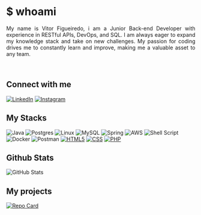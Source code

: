 # $ whoami
 <p align="justify">My name is Vitor Figueiredo, i am a Junior Back-end Developer with experience in RESTful APIs, DevOps, and SQL. I am always eager to expand my knowledge stack and take on new challenges. My passion for coding drives me to constantly learn and improve, making me a valuable asset to any team.</p>
 <br>

## Connect with me

[![LinkedIn](https://img.shields.io/badge/LinkedIn-000?style=for-the-badge&logo=linkedin&logoColor=0E76A8)](https://www.linkedin.com/in/vitor-figueiredo-b38b99191/) 
[![Instagram](https://img.shields.io/badge/Instagram-000?style=for-the-badge&logo=instagram)](https://www.instagram.com/vitor.figueired0/)

## My Stacks
![Java](https://img.shields.io/badge/Java-0d0a00?style=for-the-badge&logo=openjdk&logoColor=white)
![Postgres](https://img.shields.io/badge/postgres-0d0a00.svg?style=for-the-badge&logo=postgresql&logoColor=white)
![Linux](https://img.shields.io/badge/Linux-0d0a00?style=for-the-badge&logo=linux&logoColor=white)
![MySQL](https://img.shields.io/badge/mysql-0d0a00.svg?style=for-the-badge&logo=mysql&logoColor=white)
![Spring](https://img.shields.io/badge/spring-0d0a00.svg?style=for-the-badge&logo=spring&logoColor=white)
![AWS](https://img.shields.io/badge/AWS-0d0a00.svg?style=for-the-badge&logo=amazon-aws&logoColor=white)
![Shell Script](https://img.shields.io/badge/shell_script-0d0a00.svg?style=for-the-badge&logo=gnu-bash&logoColor=white)
![Docker](https://img.shields.io/badge/docker-0d0a00.svg?style=for-the-badge&logo=docker&logoColor=white)
![Postman](https://img.shields.io/badge/Postman-0d0a00?style=for-the-badge&logo=postman&logoColor=white)
[![HTML5](https://img.shields.io/badge/HTML5-0d0a00?style=for-the-badge&logo=html5&logoColor=white)](https://developer.mozilla.org/en-US/docs/Web/Guide/HTML/HTML5)
[![CSS](https://img.shields.io/badge/CSS-0d0a00?style=for-the-badge&logo=css3&logoColor=white)](https://developer.mozilla.org/en-US/docs/Web/CSS)
[![PHP](https://img.shields.io/badge/PHP-0d0a00?style=for-the-badge&logo=php&logoColor=white)](https://www.php.net/)


## Github Stats
![GitHub Stats](https://github-readme-stats.vercel.app/api?username=vitorfigueired0&theme=transparent&bg_color=000&border_color=30A3DC&show_icons=true&icon_color=30A3DC&title_color=f0f8ff&text_color=FFF)
## My projects
[![Repo Card](https://github-readme-stats.vercel.app/api/pin/?username=vitorfigueired0&repo=task-forge-backend&bg_color=000&border_color=30A3DC&show_icons=true&icon_color=30A3DC&title_color=f0f8ff&text_color=FFF)](https://github.com/vitorfigueired0/task-forge-backend)

